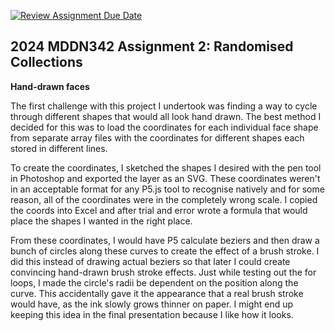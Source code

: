 [![Review Assignment Due Date](https://classroom.github.com/assets/deadline-readme-button-24ddc0f5d75046c5622901739e7c5dd533143b0c8e959d652212380cedb1ea36.svg)](https://classroom.github.com/a/uYb6fuja)
## 2024 MDDN342 Assignment 2: Randomised Collections

**Hand-drawn faces**

The first challenge with this project I undertook was finding a way to cycle through different shapes that would all look hand drawn. The best method I decided for this was to load the coordinates for each individual face shape from separate array files with the coordinates for different shapes each stored in different lines.

To create the coordinates, I sketched the shapes I desired with the pen tool in Photoshop and exported the layer as an SVG. These coordinates weren't in an acceptable format for any P5.js tool to recognise natively and for some reason, all of the coordinates were in the completely wrong scale. I copied the coords into Excel and after trial and error wrote a formula that would place the shapes I wanted in the right place.

From these coordinates, I would have P5 calculate beziers and then draw a bunch of circles along these curves to create the effect of a brush stroke. I did this instead of drawing actual beziers so that later I could create convincing hand-drawn brush stroke effects.
Just while testing out the for loops, I made the circle's radii be dependent on the position along the curve. This accidentally gave it the appearance that a real brush stroke would have, as the ink slowly grows thinner on paper. I might end up keeping this idea in the final presentation because I like how it looks.